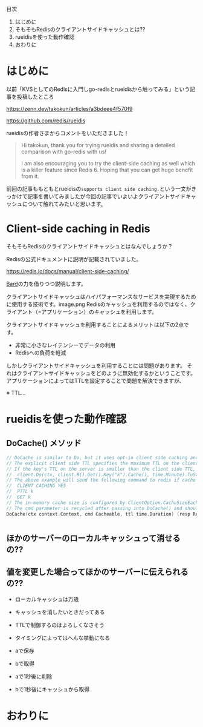 目次
1. はじめに
1. そもそもRedisのクライアントサイドキャッシュとは??
1. rueidisを使った動作確認
1. おわりに

# はじめに

以前「KVSとしてのRedisに入門しgo-redisとrueidisから触ってみる」という記事を投稿したところ

https://zenn.dev/takokun/articles/a3bdeee4f570f9

https://github.com/redis/rueidis

rueidisの作者さまからコメントをいただきました！

> Hi takokun, thank you for trying rueidis and sharing a detailed comparison with go-redis with us!
> 
> I am also encouraging you to try the client-side caching as well which is a killer feature since Redis 6. Hoping that you can get huge benefit from it.

前回の記事ももともとrueidisの`supports client side caching.`という一文がきっかけで記事を書いてみましたが今回の記事でいよいよクライアントサイドキャッシュについて触れてみたいと思います。

# Client-side caching in Redis

そもそもRedisのクライアントサイドキャッシュとはなんでしょうか？

Redisの公式ドキュメントに説明が記載されていました。

https://redis.io/docs/manual/client-side-caching/

[Bard](https://bard.google.com/)の力を借りつつ説明します。

クライアントサイドキャッシュはハイパフォーマンスなサービスを実現するために使用する技術です。image.png
Redisのキャッシュを利用するのではなく、クライアント（=アプリケーション）のキャッシュを利用します。

クライアントサイドキャッシュを利用することによるメリットは以下の2点です。

- 非常に小さなレイテンシーでデータの利用
- Redisへの負荷を軽減

しかしクライアントサイドキャッシュを利用することには問題があります。
それはクライアントサイドキャッシュをどのように無効化するかということです。
アプリケーションによってはTTLを設定することで問題を解決できますが、

※ TTL...

# rueidisを使った動作確認

## DoCache() メソッド

```go
// DoCache is similar to Do, but it uses opt-in client side caching and requires a client side TTL.
// The explicit client side TTL specifies the maximum TTL on the client side.
// If the key's TTL on the server is smaller than the client side TTL, the client side TTL will be capped.
//  client.Do(ctx, client.B().Get().Key("k").Cache(), time.Minute).ToString()
// The above example will send the following command to redis if cache miss:
//  CLIENT CACHING YES
//  PTTL k
//  GET k
// The in-memory cache size is configured by ClientOption.CacheSizeEachConn.
// The cmd parameter is recycled after passing into DoCache() and should not be reused.
DoCache(ctx context.Context, cmd Cacheable, ttl time.Duration) (resp RedisResult)
```

# 

## ほかのサーバーのローカルキャッシュって消せるの??

## 値を変更した場合ってほかのサーバーに伝えられるの??

- ローカルキャッシュは万歳
- キャッシュを消したいときだってある
- TTLで制御するのはよろしくなさそう
- タイミングによってはへんな挙動になる

- aで保存
- bで取得
- aで1秒後に削除
- bで1秒後にキャッシュから取得

# おわりに

